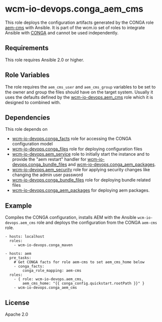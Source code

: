 # wcm-io-devops.conga_aem_cms

This role deploys the configuration artifacts generated by the CONGA role [aem-cms](https://github.com/wcm-io-devops/conga-aem-definitions/blob/develop/conga-aem-definitions/src/main/roles/aem-cms.yaml) with Ansible. It is part of the wcm.io set of roles to integrate Ansible with [CONGA](http://devops.wcm.io/conga/) and cannot be used independently.

## Requirements

This role requires Ansible 2.0 or higher.

## Role Variables

The role requires the `aem_cms_user` and `aem_cms_group` variables to be set to the owner and group the files should have on the target system. Usually it uses the defaults defined by the [wcm-io-devops.aem_cms](https://github.com/wcm-io-devops/ansible-aem-cms) role which it is designed to combined with.

## Dependencies

This role depends on
* [wcm-io-devops.conga_facts](https://github.com/wcm-io-devops/ansible-conga-facts)
  role for accessing the CONGA configuration model
* [wcm-io-devops.conga_files](https://github.com/wcm-io-devops/ansible-conga-files)
  role for deploying configuration files
* [wcm-io-devops.aem_service](https://github.com/wcm-io-devops/ansible-aem-service)
  role to initially start the instance and to provide the "aem restart"
  handler for
  [wcm-io-devops.conga_bundle_files](https://github.com/wcm-io-devops/ansible-conga-bundle-files)
  and [wcm-io-devops.conga_aem_packages](https://github.com/wcm-io-devops/ansible-conga-aem-packages).
* [wcm-io-devops.aem_security](https://github.com/wcm-io-devops/ansible-aem-security)
  role for applying security changes like changing the admin user
  password
* [wcm-io-devops.conga_bundle_files](https://github.com/wcm-io-devops/ansible-conga-bundle-files)
  role for deploying bundle related files
* [wcm-io-devops.conga_aem_packages](https://github.com/wcm-io-devops/ansible-conga-aem-packages)
  for deploying aem packages.

## Example

Compiles the CONGA configuration, installs AEM with the Ansible `wcm-io-devops.aem_cms` role and deploys the configuration from the CONGA `aem-cms` role.

	- hosts: localhost
	  roles:
	    - wcm-io-devops.conga_maven
	
	- hosts: aem
	  pre_tasks:
	    # Get CONGA facts for role aem-cms to set aem_cms_home below
	    - conga_facts:
	        conga_role_mapping: aem-cms
	  roles:
	    - { role: wcm-io-devops.aem_cms,
	        aem_cms_home: "{{ conga_config.quickstart.rootPath }}" }
	    - wcm-io-devops.conga_aem_cms

## License

Apache 2.0
